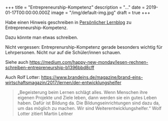 +++
title = "Entrepreneurship-Kompetenz"
description = "..."
date = 2019-01-17T00:00:00.000Z
image = "/img/default-img.jpg"
draft = true
+++

Habe einen Hinweis geschreiben in [Persönlicher Lernblog](/lernblog-idee/) zu Entrepreneurship-Kompetenz.

Dazu könnte man etwas schreiben. 

Nicht vergessen: Entreprenurship-Kompetenz gerade besonders wichtig für Lehrpersonen. Nicht nur auf die Schüler/innen schauen.

Siehe auch https://medium.com/happy-new-monday/lesen-rechnen-schreiben-entrepreneurship-b1396bbd8cff

Auch Rolf Lotter: https://www.brandeins.de/magazine/brand-eins-wirtschaftsmagazin/2017/lernen/der-entwicklungshelfer

> „Begeisterung beim Lernen schlägt alles. Wenn Menschen ihre eigenen Projekte und Ziele leben, dann werden sie ein gutes Leben haben. Dafür ist Bildung da. Die Bildungseinrichtungen sind dazu da, um das möglich zu machen. Wir sind Weiterentwicklungshelfer.“ Wolf Lotter zitiert Martin Leitner
